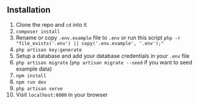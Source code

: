 ## Installation

1. Clone the repo and `cd` into it
2. `composer install`
3. Rename or copy `.env.example` file to `.env` or run this script `php -r "file_exists('.env') || copy('.env.example', '.env');"`
4. `php artisan key:generate`
5. Setup a database and add your database credentials in your `.env` file
6. `php artisan migrate` (`php artisan migrate --seed` if you want to seed example data)
7. `npm install`
8. `npm run dev`
9. `php artisan serve`
10. Visit `localhost:8000` in your browser
